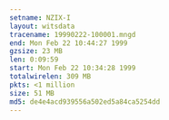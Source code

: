 ```yaml
---
setname: NZIX-I
layout: witsdata
tracename: 19990222-100001.mngd
end: Mon Feb 22 10:44:27 1999
gzsize: 23 MB
len: 0:09:59
start: Mon Feb 22 10:34:28 1999
totalwirelen: 309 MB
pkts: <1 million
size: 51 MB
md5: de4e4acd939556a502ed5a84ca5254dd
---
```

